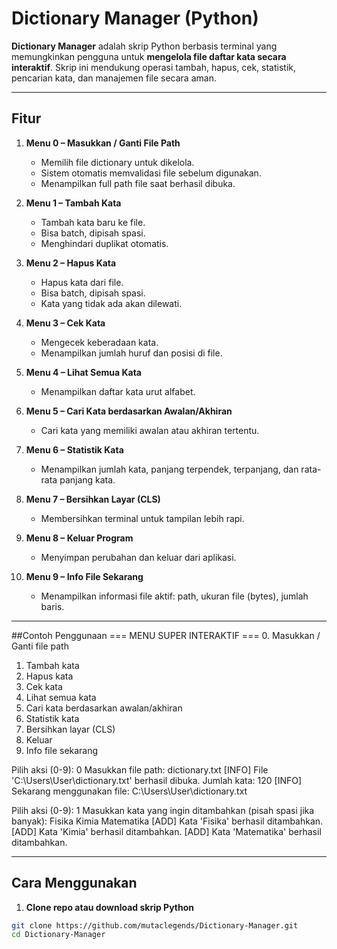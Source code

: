 # Dictionary Manager (Python)

**Dictionary Manager** adalah skrip Python berbasis terminal yang memungkinkan pengguna untuk **mengelola file daftar kata secara interaktif**. Skrip ini mendukung operasi tambah, hapus, cek, statistik, pencarian kata, dan manajemen file secara aman.

---

## Fitur

1. **Menu 0 – Masukkan / Ganti File Path**  
   - Memilih file dictionary untuk dikelola.  
   - Sistem otomatis memvalidasi file sebelum digunakan.  
   - Menampilkan full path file saat berhasil dibuka.  

2. **Menu 1 – Tambah Kata**  
   - Tambah kata baru ke file.  
   - Bisa batch, dipisah spasi.  
   - Menghindari duplikat otomatis.

3. **Menu 2 – Hapus Kata**  
   - Hapus kata dari file.  
   - Bisa batch, dipisah spasi.  
   - Kata yang tidak ada akan dilewati.

4. **Menu 3 – Cek Kata**  
   - Mengecek keberadaan kata.  
   - Menampilkan jumlah huruf dan posisi di file.

5. **Menu 4 – Lihat Semua Kata**  
   - Menampilkan daftar kata urut alfabet.

6. **Menu 5 – Cari Kata berdasarkan Awalan/Akhiran**  
   - Cari kata yang memiliki awalan atau akhiran tertentu.

7. **Menu 6 – Statistik Kata**  
   - Menampilkan jumlah kata, panjang terpendek, terpanjang, dan rata-rata panjang kata.

8. **Menu 7 – Bersihkan Layar (CLS)**  
   - Membersihkan terminal untuk tampilan lebih rapi.

9. **Menu 8 – Keluar Program**  
   - Menyimpan perubahan dan keluar dari aplikasi.

10. **Menu 9 – Info File Sekarang**  
    - Menampilkan informasi file aktif: path, ukuran file (bytes), jumlah baris.

---

##Contoh Penggunaan
=== MENU SUPER INTERAKTIF ===
0. Masukkan / Ganti file path
1. Tambah kata
2. Hapus kata
3. Cek kata
4. Lihat semua kata
5. Cari kata berdasarkan awalan/akhiran
6. Statistik kata
7. Bersihkan layar (CLS)
8. Keluar
9. Info file sekarang

Pilih aksi (0-9): 0
Masukkan file path: dictionary.txt
[INFO] File 'C:\Users\User\dictionary.txt' berhasil dibuka. Jumlah kata: 120
[INFO] Sekarang menggunakan file: C:\Users\User\dictionary.txt

Pilih aksi (0-9): 1
Masukkan kata yang ingin ditambahkan (pisah spasi jika banyak): Fisika Kimia Matematika
[ADD] Kata 'Fisika' berhasil ditambahkan.
[ADD] Kata 'Kimia' berhasil ditambahkan.
[ADD] Kata 'Matematika' berhasil ditambahkan.

---

## Cara Menggunakan

1. **Clone repo atau download skrip Python**  

```bash
git clone https://github.com/mutaclegends/Dictionary-Manager.git
cd Dictionary-Manager
